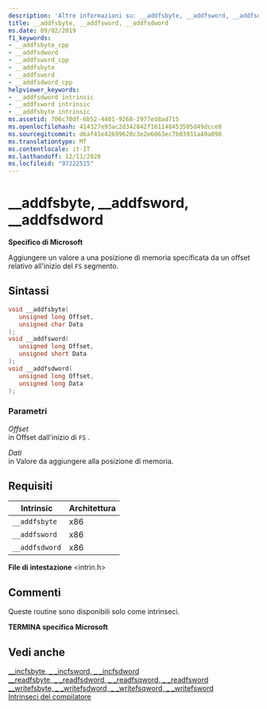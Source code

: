 ```yaml
---
description: 'Altre informazioni su: __addfsbyte, __addfsword, __addfsdword'
title: __addfsbyte, __addfsword, __addfsdword
ms.date: 09/02/2019
f1_keywords:
- __addfsbyte_cpp
- __addfsdword
- __addfsword_cpp
- __addfsbyte
- __addfsword
- __addfsdword_cpp
helpviewer_keywords:
- __addfsdword intrinsic
- __addfsword intrinsic
- __addfsbyte intrinsic
ms.assetid: 706c70df-6b52-4401-9268-2977ed8ad715
ms.openlocfilehash: 414327e93ac2d342842f161148453505d49dcce8
ms.sourcegitcommit: d6af41e42699628c3e2e6063ec7b03931a49a098
ms.translationtype: MT
ms.contentlocale: it-IT
ms.lasthandoff: 12/11/2020
ms.locfileid: "97222515"
---
```

# <a name="__addfsbyte-__addfsword-__addfsdword"></a>__addfsbyte, __addfsword, __addfsdword

**Specifico di Microsoft**

Aggiungere un valore a una posizione di memoria specificata da un offset relativo all'inizio del `FS` segmento.

## <a name="syntax"></a>Sintassi

```C
void __addfsbyte(
   unsigned long Offset,
   unsigned char Data
);
void __addfsword(
   unsigned long Offset,
   unsigned short Data
);
void __addfsdword(
   unsigned long Offset,
   unsigned long Data
);
```

### <a name="parameters"></a>Parametri

*Offset*\
in Offset dall'inizio di `FS` .

*Dati*\
in Valore da aggiungere alla posizione di memoria.

## <a name="requirements"></a>Requisiti

|Intrinsic|Architettura|
|---------------|------------------|
|`__addfsbyte`|x86|
|`__addfsword`|x86|
|`__addfsdword`|x86|

**File di intestazione** \<intrin.h>

## <a name="remarks"></a>Commenti

Queste routine sono disponibili solo come intrinseci.

**TERMINA specifica Microsoft**

## <a name="see-also"></a>Vedi anche

[__incfsbyte, \_ _incfsword, \_ _incfsdword](../intrinsics/incfsbyte-incfsword-incfsdword.md)\
[__readfsbyte, \_ _readfsdword, \_ _readfsqword, \_ _readfsword](../intrinsics/readfsbyte-readfsdword-readfsqword-readfsword.md)\
[__writefsbyte, \_ _writefsdword, \_ _writefsqword, \_ _writefsword](../intrinsics/writefsbyte-writefsdword-writefsqword-writefsword.md)\
[Intrinseci del compilatore](../intrinsics/compiler-intrinsics.md)
